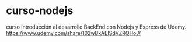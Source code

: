 # curso-nodejs

curso Introducción al desarrollo BackEnd con Nodejs y Express de Udemy.
https://www.udemy.com/share/102wBkAEISdVZRQHoJ/
